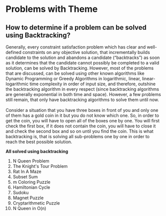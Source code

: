 # Problems with Theme

## How to determine if a problem can be solved using Backtracking?

Generally, every constraint satisfaction problem which has clear and well-defined constraints on any objective solution, that incrementally builds candidate to the solution and abandons a candidate (“backtracks”) as soon as it determines that the candidate cannot possibly be completed to a valid solution, can be solved by Backtracking. However, most of the problems that are discussed, can be solved using other known algorithms like Dynamic Programming or Greedy Algorithms in logarithmic, linear, linear-logarithmic time complexity in order of input size, and therefore, outshine the backtracking algorithm in every respect (since backtracking algorithms are generally exponential in both time and space). However, a few problems still remain, that only have backtracking algorithms to solve them until now. 
</br></br>
Consider a situation that you have three boxes in front of you and only one of them has a gold coin in it but you do not know which one. So, in order to get the coin, you will have to open all of the boxes one by one. You will first check the first box, if it does not contain the coin, you will have to close it and check the second box and so on until you find the coin. This is what backtracking is, that is solving all sub-problems one by one in order to reach the best possible solution.  

**All solved using backtracking**
1. N Queen Problem 
2. The Knight's Tour Problem 
3. Rat In A Maze
4. Subset Sum
5. m Coloring Puzzle
6. Hamiltonian Cycle
7. Sudoku
8. Magnet Puzzle
9. Cryptarithmetic Puzzle
10. N Queen in O(n)
